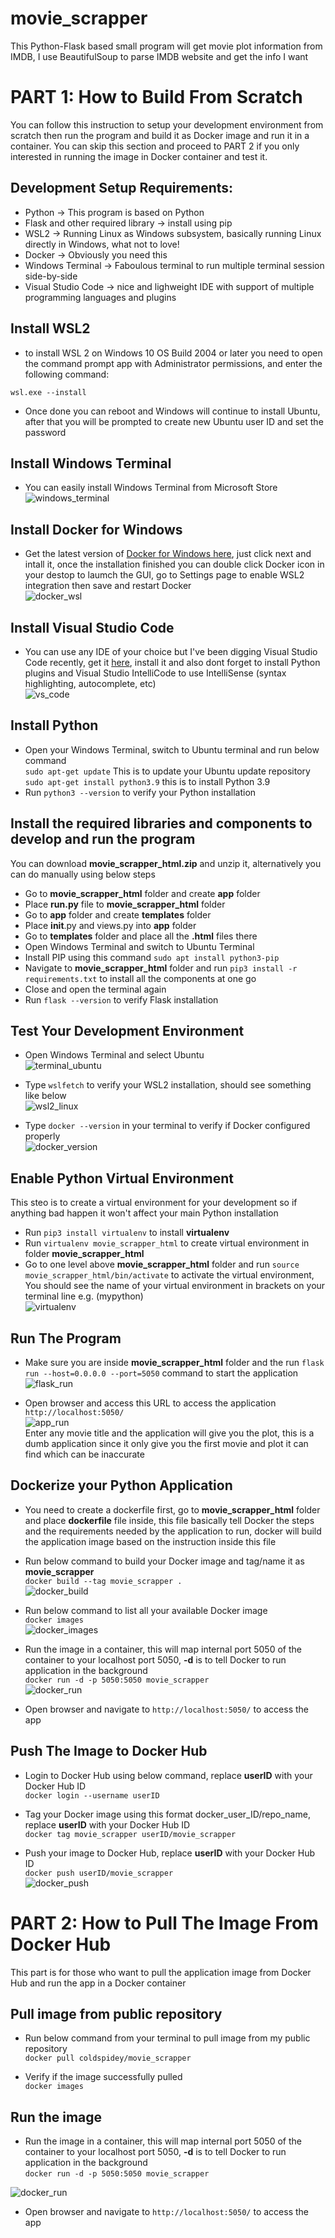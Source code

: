# movie_scrapper
This Python-Flask based small program will get movie plot information from IMDB, I use BeautifulSoup to parse IMDB website and get the info I want

# **PART 1: How to Build From Scratch**
You can follow this instruction to setup your development environment from scratch then run the program and build it as Docker image and run it in a container. You can skip this section and proceed to PART 2 if you only interested in running the image in Docker container and test it.

## Development Setup Requirements:  
- Python -> This program is based on Python  
- Flask and other required library -> install using pip  
- WSL2 -> Running Linux as Windows subsystem, basically running Linux directly in Windows, what not to love!  
- Docker -> Obviously you need this  
- Windows Terminal -> Faboulous terminal to run multiple terminal session side-by-side  
- Visual Studio Code -> nice and lighweight IDE with support of multiple programming languages and plugins

## Install WSL2
- to install WSL 2 on Windows 10 OS Build 2004 or later you need to open the command prompt app with Administrator permissions, and enter the following command:  

`wsl.exe --install`  

- Once done you can reboot and Windows will continue to install Ubuntu, after that you will be prompted to create new Ubuntu user ID and set the password

## Install Windows Terminal  
- You can easily install Windows Terminal from Microsoft Store  
![windows_terminal](https://user-images.githubusercontent.com/91014925/134155910-af473976-d139-47cc-bdee-85feea9db8e3.jpg)

## Install Docker for Windows
- Get the latest version of [Docker for Windows here](https://docs.docker.com/desktop/windows/install/), just click next and intall it, once the installation finished you can double click Docker icon in your destop to laumch the GUI, go to Settings page to enable WSL2 integration then save and restart Docker  
![docker_wsl](https://user-images.githubusercontent.com/91014925/134161226-508fc2d7-5cb6-4732-95ec-3f9bee2bdc40.jpg)

## Install Visual Studio Code
- You can use any IDE of your choice but I've been digging Visual Studio Code recently, get it [here](https://code.visualstudio.com/), install it and also dont forget to install Python plugins and Visual Studio IntelliCode to use IntelliSense (syntax highlighting, autocomplete, etc)  
![vs_code](https://user-images.githubusercontent.com/91014925/134157594-34c2b1d7-0742-4591-9bd5-29592549088b.jpg)  

## Install Python  
- Open your Windows Terminal, switch to Ubuntu terminal and run below command  
`sudo apt-get update` This is to update your Ubuntu update repository  
`sudo apt-get install python3.9` this is to install Python 3.9  
- Run `python3 --version` to verify your Python installation  

## Install the required libraries and components to develop and run the program  
You can download **movie_scrapper_html.zip** and unzip it, alternatively you can do manually using below steps  
- Go to **movie_scrapper_html** folder and create **app** folder  
- Place **run.py** file to **movie_scrapper_html** folder  
- Go to **app** folder and create **templates** folder
- Place __init__.py and views.py into **app** folder  
- Go to **templates** folder and place all the **.html** files there 
- Open Windows Terminal and switch to Ubuntu Terminal  
- Install PIP using this command `sudo apt install python3-pip`
- Navigate to **movie_scrapper_html** folder and run `pip3 install -r requirements.txt` to install all the components at one go  
- Close and open the terminal again  
- Run `flask --version` to verify Flask installation  

## Test Your Development Environment  
- Open Windows Terminal and select Ubuntu  
![terminal_ubuntu](https://user-images.githubusercontent.com/91014925/134158228-0e62d925-1f7d-4a2f-83ed-0c36f5fcf0bb.jpg)

- Type `wslfetch` to verify your WSL2 installation, should see something like below  
![wsl2_linux](https://user-images.githubusercontent.com/91014925/134159929-fb15f141-8cff-4409-913e-ba5972b66740.jpg)

- Type `docker --version` in your terminal to verify if Docker configured properly  
![docker_version](https://user-images.githubusercontent.com/91014925/134160303-fd51c2d9-0a1c-41b6-95a6-0206a58eda58.jpg)

## Enable Python Virtual Environment  
This steo is to create a virtual environment for your development so if anything bad happen it won't affect your main Python installation  
- Run `pip3 install virtualenv` to install **virtualenv**  
- Run `virtualenv movie_scrapper_html` to create virtual environment in folder **movie_scrapper_html**
- Go to one level above **movie_scrapper_html** folder and run `source movie_scrapper_html/bin/activate` to activate the virtual environment, You should see the name of your virtual environment in brackets on your terminal line e.g. (mypython)  
![virtualenv](https://user-images.githubusercontent.com/91014925/134171198-716dc2b9-aa42-4ba8-8106-5a1ca1bcc44f.jpg)  

## Run The Program  
- Make sure you are inside **movie_scrapper_html** folder and the run `flask run --host=0.0.0.0 --port=5050` command to start the application  
![flask_run](https://user-images.githubusercontent.com/91014925/134171924-c3be618d-01d9-4ff5-b5d7-339b2bd43b8f.jpg)  

- Open browser and access this URL to access the application  
`http://localhost:5050/`  
![app_run](https://user-images.githubusercontent.com/91014925/134184751-a1040b7a-9203-475a-aae7-abeed72024fc.jpg)  
Enter any movie title and the application will give you the plot, this is a dumb application since it only give you the first movie and plot it can find which can be inaccurate  
## Dockerize your Python Application  
- You need to create a dockerfile first, go to **movie_scrapper_html** folder and place **dockerfile** file inside, this file basically tell Docker the steps and the requirements needed by the application to run, docker will build the application image based on the instruction inside this file

- Run below command to build your Docker image and tag/name it as **movie_scrapper**  
`docker build --tag movie_scrapper .`  
![docker_build](https://user-images.githubusercontent.com/91014925/134175430-a0aec091-65a9-4a74-b4f5-dcbed80fca28.jpg)


- Run below command to list all your available Docker image  
`docker images`  
![docker_images](https://user-images.githubusercontent.com/91014925/134175586-843c3975-27ef-4006-8798-f1ae2e2d5519.jpg)


- Run the image in a container, this will map internal port 5050 of the container to your localhost port 5050, **-d** is to tell Docker to run application in the background  
`docker run -d -p 5050:5050 movie_scrapper`  
![docker_run](https://user-images.githubusercontent.com/91014925/134175761-3f625a7e-a5c3-4ea9-9606-3f7a0930f4c8.jpg)  

- Open browser and navigate to `http://localhost:5050/` to access the app  

## Push The Image to Docker Hub  
- Login to Docker Hub using below command, replace **userID** with your Docker Hub ID  
`docker login --username userID`  

- Tag your Docker image using this format docker_user_ID/repo_name, replace **userID** with your Docker Hub ID  
`docker tag movie_scrapper userID/movie_scrapper`  

- Push your image to Docker Hub, replace **userID** with your Docker Hub ID  
`docker push userID/movie_scrapper`  
![docker_push](https://user-images.githubusercontent.com/91014925/134188952-fc43fa1c-b6bf-4594-a0d5-dd0d270c4b10.jpg)




# **PART 2: How to Pull The Image From Docker Hub**  
This part is for those who want to pull the application image from Docker Hub and run the app in a Docker container  

## Pull image from public repository  
- Run below command from your terminal to pull image from my public repository  
`docker pull coldspidey/movie_scrapper`  

- Verify if the image successfully pulled  
`docker images`  

## Run the image  
- Run the image in a container, this will map internal port 5050 of the container to your localhost port 5050, **-d** is to tell Docker to run application in the background  
`docker run -d -p 5050:5050 movie_scrapper`  

![docker_run](https://user-images.githubusercontent.com/91014925/134175761-3f625a7e-a5c3-4ea9-9606-3f7a0930f4c8.jpg)  

- Open browser and navigate to `http://localhost:5050/` to access the app  






